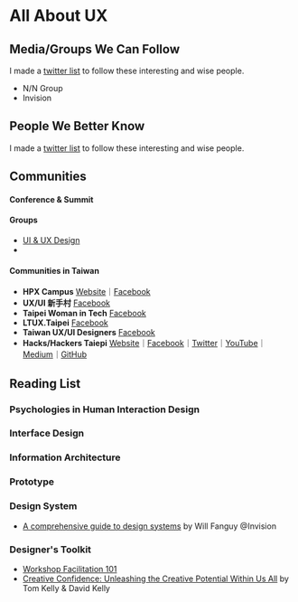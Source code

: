 # All About UX

## Media/Groups We Can Follow

I made a [twitter list](https://twitter.com/i/lists/1191346528742363136?s=20) to follow these interesting and wise people.

- N/N Group
- Invision


## People We Better Know

I made a [twitter list](https://twitter.com/i/lists/1191346528742363136?s=20) to follow these interesting and wise people.

## Communities

#### Conference & Summit

#### Groups
- [UI & UX Design](https://www.facebook.com/groups/153692614977217/?ref=group_browse)
- 

#### Communities in Taiwan

- **HPX Campus** [Website](https://hpx.tw/archives/tag/hpx-campus)｜[Facebook](https://www.facebook.com/groups/406348416057481/?ref=group_browse)
- **UX/UI 新手村** [Facebook](https://www.facebook.com/groups/257398065168080/?ref=group_browse)
- **Taipei Woman in Tech** [Facebook](https://www.facebook.com/groups/420817431404071/?ref=group_browse)
- **LTUX.Taipei** [Facebook](https://www.facebook.com/ltuxtaipei/)
- **Taiwan UX/UI Designers** [Facebook](https://www.facebook.com/groups/543906982418156/?ref=group_browse)
- **Hacks/Hackers Taiepi** [Website](https://hackshackers.taipei)｜[Facebook](https://www.facebook.com/groups/868771643258752/?ref=group_browse)｜[Twitter](https://twitter.com/hackshackerstpe)｜[YouTube](https://www.youtube.com/channel/UCyU45fgMo-jLs9W4h5f701w)｜[Medium](https://medium.com/hackshackerstaipei)｜[GitHub](https://github.com/hackshackerstaipei/)


## Reading List

### Psychologies in Human Interaction Design

### Interface Design

### Information Architecture

### Prototype

### Design System

- [A comprehensive guide to design systems](https://www.invisionapp.com/inside-design/guide-to-design-systems/) by Will Fanguy @Invision

### Designer's Toolkit
- [Workshop Facilitation 101](https://www.nngroup.com/articles/workshop-facilitation-101/)
- [Creative Confidence: Unleashing the Creative Potential Within Us All](https://www.creativeconfidence.com) by Tom Kelly & David Kelly
